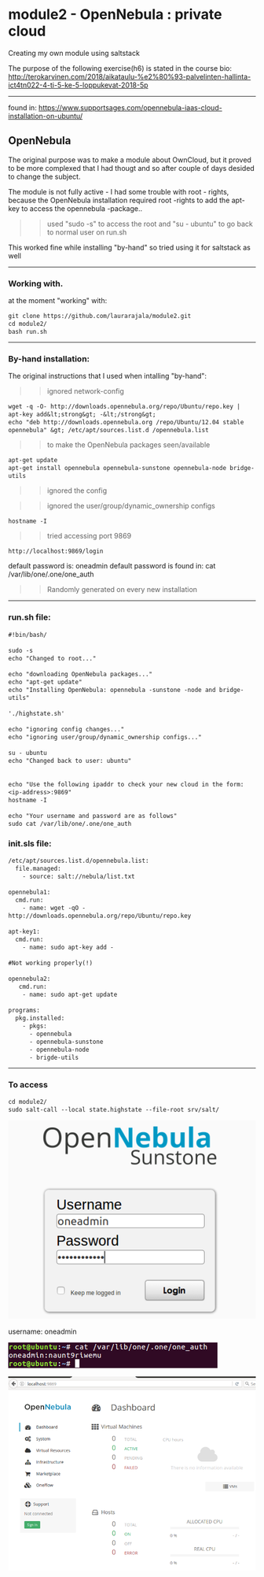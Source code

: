 # module2 - OpenNebula : private cloud
Creating my own module using saltstack

The purpose of the following exercise(h6) is stated in the course bio:
http://terokarvinen.com/2018/aikataulu-%e2%80%93-palvelinten-hallinta-ict4tn022-4-ti-5-ke-5-loppukevat-2018-5p

-----------------------------------------------------

found in: https://www.supportsages.com/opennebula-iaas-cloud-installation-on-ubuntu/

## OpenNebula

The original purpose was to make a module about OwnCloud, but it proved to be more complexed that I had thougt and so after couple of days desided to change the subject.

The module is not fully active - I had some trouble with root - rights,
because the OpenNebula installation required root -rights to add the apt-key
to access the opennebula -package..

>> used "sudo -s" to access the root and "su - ubuntu" to go back to normal user on run.sh

This worked fine while installing "by-hand" so tried using it for saltstack as well

-----------------------------------------------------
### Working with.
at the moment "working" with:

	git clone https://github.com/laurarajala/module2.git
	cd module2/
	bash run.sh

-----------------------------------------------------

### By-hand installation:
The original instructions that I used when intalling "by-hand":

>> ignored network-config

	wget -q -O- http://downloads.opennebula.org/repo/Ubuntu/repo.key | apt-key add&lt;strong&gt; -&lt;/strong&gt;
	echo "deb http://downloads.opennebula.org /repo/Ubuntu/12.04 stable opennebula" &gt; /etc/apt/sources.list.d /opennebula.list

>> to make the OpenNebula packages seen/available

	apt-get update
	apt-get install opennebula opennebula-sunstone opennebula-node bridge-utils

>> ignored the config

>> ignored the user/group/dynamic_ownership configs

	hostname -I

>> tried accessing port 9869

	http://localhost:9869/login

default password is: oneadmin
default password is found in: cat /var/lib/one/.one/one_auth

>> Randomly generated on every new installation


-------------------------------------------------------------
### run.sh file:

	#!bin/bash/

	sudo -s
	echo "Changed to root..."
	
	echo "downloading OpenNebula packages..."
	echo "apt-get update"
	echo "Installing OpenNebula: opennebula -sunstone -node and bridge-utils"
	
	'./highstate.sh'
	
	echo "ignoring config changes..."
	echo "ignoring user/group/dynamic_ownership configs..."
	
	su - ubuntu
	echo "Changed back to user: ubuntu"
	
	
	echo "Use the following ipaddr to check your new cloud in the form: <ip-address>:9869"
	hostname -I
	
	echo "Your username and password are as follows"
	sudo cat /var/lib/one/.one/one_auth


### init.sls file:

	/etc/apt/sources.list.d/opennebula.list:
	  file.managed:
	    - source: salt://nebula/list.txt
	
	opennebula1:
	  cmd.run:
	    - name: wget -qO - http://downloads.opennebula.org/repo/Ubuntu/repo.key
	
	apt-key1:
	  cmd.run:
	    - name: sudo apt-key add -
	
	#Not working properly(!)
	
	opennebula2:
	   cmd.run:
	    - name: sudo apt-get update
	
	programs:
	  pkg.installed:
	    - pkgs:
	      - opennebula
	      - opennebula-sunstone
	      - opennebula-node
	      - brigde-utils

------------------------------------------------------------

### To access

	cd module2/
	sudo salt-call --local state.highstate --file-root srv/salt/

![alt text](nebula.png "opennebula pic")

username: oneadmin

![alt text](oneadmin.png "opennebula2 pic")

![alt text](nebula2.png "opennebula3 pic")



